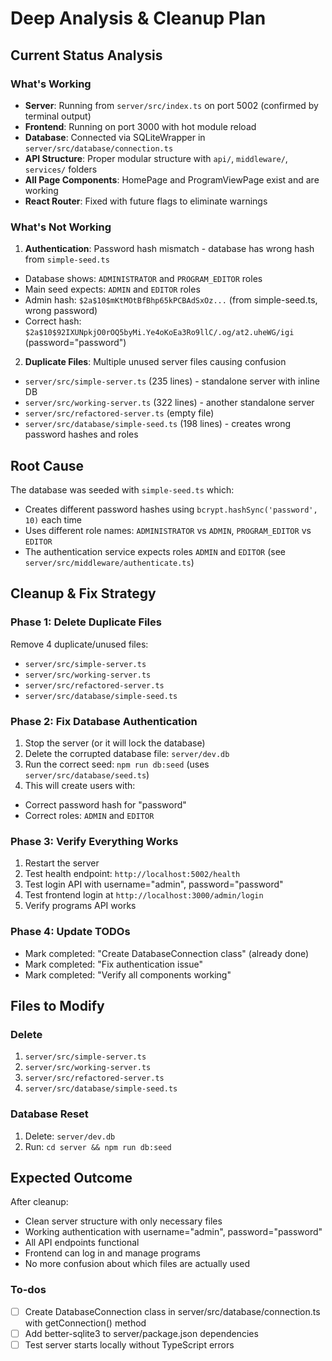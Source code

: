 <!-- 6a4275ae-0da7-471c-b2cb-fdb99be80e05 382b172d-efbb-4836-ad8f-f89a65842fee -->
# Deep Analysis & Cleanup Plan

## Current Status Analysis

### What's Working

- **Server**: Running from `server/src/index.ts` on port 5002 (confirmed by terminal output)
- **Frontend**: Running on port 3000 with hot module reload
- **Database**: Connected via SQLiteWrapper in `server/src/database/connection.ts`
- **API Structure**: Proper modular structure with `api/`, `middleware/`, `services/` folders
- **All Page Components**: HomePage and ProgramViewPage exist and are working
- **React Router**: Fixed with future flags to eliminate warnings

### What's Not Working

1. **Authentication**: Password hash mismatch - database has wrong hash from `simple-seed.ts`

- Database shows: `ADMINISTRATOR` and `PROGRAM_EDITOR` roles
- Main seed expects: `ADMIN` and `EDITOR` roles
- Admin hash: `$2a$10$mKtMOtBfBhp65kPCBAdSxOz...` (from simple-seed.ts, wrong password)
- Correct hash: `$2a$10$92IXUNpkjO0rOQ5byMi.Ye4oKoEa3Ro9llC/.og/at2.uheWG/igi` (password="password")

2. **Duplicate Files**: Multiple unused server files causing confusion

- `server/src/simple-server.ts` (235 lines) - standalone server with inline DB
- `server/src/working-server.ts` (322 lines) - another standalone server
- `server/src/refactored-server.ts` (empty file)
- `server/src/database/simple-seed.ts` (198 lines) - creates wrong password hashes and roles

## Root Cause

The database was seeded with `simple-seed.ts` which:

- Creates different password hashes using `bcrypt.hashSync('password', 10)` each time
- Uses different role names: `ADMINISTRATOR` vs `ADMIN`, `PROGRAM_EDITOR` vs `EDITOR`
- The authentication service expects roles `ADMIN` and `EDITOR` (see `server/src/middleware/authenticate.ts`)

## Cleanup & Fix Strategy

### Phase 1: Delete Duplicate Files

Remove 4 duplicate/unused files:

- `server/src/simple-server.ts`
- `server/src/working-server.ts`  
- `server/src/refactored-server.ts`
- `server/src/database/simple-seed.ts`

### Phase 2: Fix Database Authentication

1. Stop the server (or it will lock the database)
2. Delete the corrupted database file: `server/dev.db`
3. Run the correct seed: `npm run db:seed` (uses `server/src/database/seed.ts`)
4. This will create users with:

- Correct password hash for "password"
- Correct roles: `ADMIN` and `EDITOR`

### Phase 3: Verify Everything Works

1. Restart the server
2. Test health endpoint: `http://localhost:5002/health`
3. Test login API with username="admin", password="password"
4. Test frontend login at `http://localhost:3000/admin/login`
5. Verify programs API works

### Phase 4: Update TODOs

- Mark completed: "Create DatabaseConnection class" (already done)
- Mark completed: "Fix authentication issue"
- Mark completed: "Verify all components working"

## Files to Modify

### Delete

1. `server/src/simple-server.ts`
2. `server/src/working-server.ts`
3. `server/src/refactored-server.ts`
4. `server/src/database/simple-seed.ts`

### Database Reset

1. Delete: `server/dev.db`
2. Run: `cd server && npm run db:seed`

## Expected Outcome

After cleanup:

- Clean server structure with only necessary files
- Working authentication with username="admin", password="password"
- All API endpoints functional
- Frontend can log in and manage programs
- No more confusion about which files are actually used

### To-dos

- [ ] Create DatabaseConnection class in server/src/database/connection.ts with getConnection() method
- [ ] Add better-sqlite3 to server/package.json dependencies
- [ ] Test server starts locally without TypeScript errors